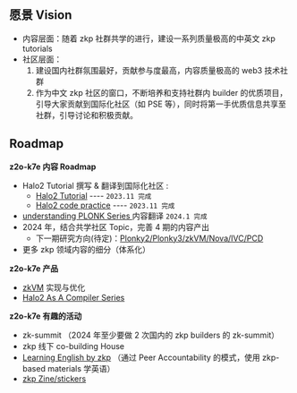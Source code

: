 ## 愿景 Vision

- 内容层面：随着 zkp 社群共学的进行，建设一系列质量极高的中英文 zkp tutorials
- 社区层面：
	1. 建设国内社群氛围最好，贡献参与度最高，内容质量极高的 web3 技术社群
	2. 作为中文 zkp 社区的窗口，不断培养和支持社群内 builder 的优质项目，引导大家贡献到国际化社区（如 PSE 等），同时将第一手优质信息共享至社群，引导讨论和积极贡献。

<!-- 争取做成世界第二好的 `zkp` public goods 公共物品  lol ~ -->



## Roadmap

**z2o-k7e 内容 Roadmap**

- Halo2 Tutorial 撰写 & 翻译到国际化社区 :
	- [Halo2 Tutorial](https://learn.z2o-k7e.world/halo2/halo2.html)       ----     `2023.11 完成`
	- [Halo2 code practice](https://github.com/zkp-co-learning/halo2-step-by-step)    ---- `2023.11 完成`
- [understanding PLONK Series ](https://learn.z2o-k7e.world/plonk-intro-cn/plonk-intro.html) 内容翻译     `2024.1 完成`
- 2024 年，结合共学社区 Topic，完善 4 期的内容产出
	- 下一期研究方向(待定)：[Plonky2/Plonky3/zkVM/Nova/IVC/PCD](https://github.com/zkp-co-learning/zkp-co-learning.github.io/issues/32) 
- 更多 zkp 领域内容的细分（体系化）



**z2o-k7e 产品**

- [zkVM](https://github.com/zkp-co-learning/halo2-step-by-step/issues/28) 实现与优化
- [Halo2 As A Compiler Series](https://github.com/zkp-co-learning/halo2-step-by-step/issues/38) 



**z2o-k7e 有趣的活动**

- zk-summit （2024 年至少要做 2 次国内的 zkp builders 的 zk-summit）
- zkp 线下 co-building House
- [Learning English by zkp](https://github.com/orgs/CreatorsDAO/discussions/50) （通过 Peer Accountability 的模式，使用 zkp-based materials 学英语）
- [zkp Zine/stickers](https://github.com/zkp-co-learning/zkp-co-learning.github.io/issues/33)
